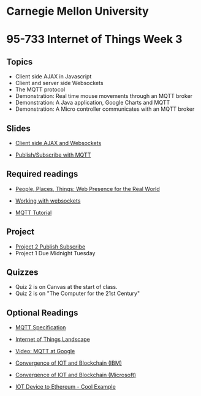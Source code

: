 # Carnegie Mellon University

# 95-733 Internet of Things Week 3

## Topics

+ Client side AJAX in Javascript
+ Client and server side Websockets
+ The MQTT protocol
+ Demonstration: Real time mouse movements through an MQTT broker
+ Demonstration: A Java application, Google Charts and MQTT
+ Demonstration: A Micro controller communicates with an MQTT broker


## Slides


+ [Client side AJAX and Websockets](https://www.andrew.cmu.edu/user/mm6/95-733/PowerPoint/03_AJAXJavascriptWebsocket.ppt)

+ [Publish/Subscribe with MQTT](https://www.andrew.cmu.edu/user/mm6/95-733/PowerPoint/03_MQTT_Introduction.pptx)


## Required readings

+ [People, Places, Things: Web Presence for the Real World](http://www.hpl.hp.com/techreports/2001/HPL-2001-279.pdf)

+ [Working with websockets](http://www.byteslounge.com/tutorials/java-ee-html5-websockets-encoder-and-decoder-example)

+ [MQTT Tutorial](http://www.hivemq.com/mqtt-essentials/)


## Project
+ [Project 2 Publish Subscribe](../projects/project2/Project2.md)
+ Project 1 Due Midnight Tuesday

## Quizzes

+ Quiz 2 is on Canvas at the start of class.
+ Quiz 2 is on "The Computer for the 21st Century"

## Optional Readings

+ [MQTT Specification](http://public.dhe.ibm.com/software/dw/webservices/ws-mqtt/MQTT_V3.1_Protocol_Specific.pdf)

+ [Internet of Things Landscape](http://mattturck.com/wp-content/uploads/2016/03/Internet-of-Things-2016.png)

+ [Video: MQTT at Google](https://www.youtube.com/watch?v=7kcDL5BDe0s)

+ [Convergence of IOT and Blockchain (IBM)](https://www.ibm.com/internet-of-things/trending/blockchain)

+ [Convergence of IOT and Blockchain (Microsoft)](https://azure.microsoft.com/en-us/solutions/blockchain/)

+ [IOT Device to Ethereum - Cool Example](https://hackaday.com/2017/11/09/iot-with-the-ethereum-blockchain/)
